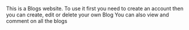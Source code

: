 This is a Blogs website. To use it first you need to create an account then you can create, edit or delete your own Blog 
You can also view and comment on all the blogs
